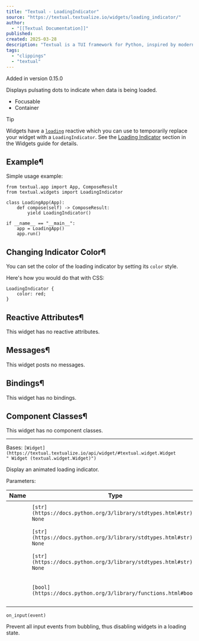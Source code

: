 ```yaml
---
title: "Textual - LoadingIndicator"
source: "https://textual.textualize.io/widgets/loading_indicator/"
author:
  - "[[Textual Documentation]]"
published:
created: 2025-03-28
description: "Textual is a TUI framework for Python, inspired by modern web development."
tags:
  - "clippings"
  - "textual"
---
```

Added in version 0.15.0

Displays pulsating dots to indicate when data is being loaded.

- Focusable
- Container

Tip

Widgets have a [`loading`](https://textual.textualize.io/api/widget/#textual.widget.Widget.loading " loading") reactive which you can use to temporarily replace your widget with a `LoadingIndicator`. See the [Loading Indicator](https://textual.textualize.io/guide/widgets/#loading-indicator) section in the Widgets guide for details.

## Example¶

Simple usage example:

<!-- SVG content removed by SVG Remover -->

```
from textual.app import App, ComposeResult
from textual.widgets import LoadingIndicator

class LoadingApp(App):
    def compose(self) -> ComposeResult:
        yield LoadingIndicator()

if __name__ == "__main__":
    app = LoadingApp()
    app.run()
```

## Changing Indicator Color¶

You can set the color of the loading indicator by setting its `color` style.

Here's how you would do that with CSS:

```
LoadingIndicator {
    color: red;
}
```

## Reactive Attributes¶

This widget has no reactive attributes.

## Messages¶

This widget posts no messages.

## Bindings¶

This widget has no bindings.

## Component Classes¶

This widget has no component classes.

---

Bases: `[Widget](https://textual.textualize.io/api/widget/#textual.widget.Widget " Widget (textual.widget.Widget)")`

Display an animated loading indicator.

Parameters:

| Name | Type | Description | Default |
| --- | --- | --- | --- |
|  | `[str](https://docs.python.org/3/library/stdtypes.html#str) \| None` | The name of the widget. | `None` |
|  | `[str](https://docs.python.org/3/library/stdtypes.html#str) \| None` | The ID of the widget in the DOM. | `None` |
|  | `[str](https://docs.python.org/3/library/stdtypes.html#str) \| None` | The CSS classes for the widget. | `None` |
|  | `[bool](https://docs.python.org/3/library/functions.html#bool)` | Whether the widget is disabled or not. | `False` |

```
on_input(event)
```

Prevent all input events from bubbling, thus disabling widgets in a loading state.